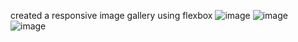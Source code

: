 created a responsive image gallery using flexbox
![image](https://user-images.githubusercontent.com/97409679/179579813-9ed267cb-603e-43ef-aea1-dbebed8974fb.png)
![image](https://user-images.githubusercontent.com/97409679/179579878-17c5df19-c1a7-443c-8793-085c9bbcc97e.png)
![image](https://user-images.githubusercontent.com/97409679/179579957-f3571888-ea08-409a-8cab-153851fb0ccc.png)